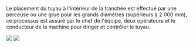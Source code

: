 Le placement du tuyau à l'intérieur de la tranchée est effectué par une perceuse ou une grue pour les grands diamètres (supérieurs à 2 000 mm), ce processus est assuré par le chef de l'équipe, deux opérateurs et le conducteur de la machine pour diriger et contrôler le tuyau.
<div text-center>
<img src = "/assets/images/place_pipe_inside_trench-1.jpg" />
<img src = "/assets/images/place_pipe_inside_trench-2.jpg" />
</div>